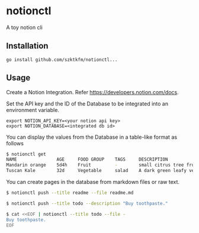 # notionctl
A toy notion cli

## Installation
```
go install github.com/szktkfm/notionctl...
```

## Usage

Create a Notion Integration. Refer https://developers.notion.com/docs.


Set the API key and the ID of the Database to be integrated into an environment variable.
```
export NOTION_API_KEY=<your notion api key>
export NOTION_DATABASE=<integrated db id>
```

You can display the values from the Database in a table-like format as follows
```bash
$ notionctl get
NAME               AGE     FOOD GROUP    TAGS     DESCRIPTION
Mandarin orange    5d4h    Fruit         -        small citrus tree fruit
Tuscan Kale        32d     Vegetable     salad    A dark green leafy veget
```


You can create pages in the database from markdown files or raw text.

```bash
$ notionctl push --title readme --file readme.md

$ notionctl push --title todo --description "Buy toothpaste."

$ cat <<EOF | notionctl --title todo --file -
Buy toothpaste.
EOF

```